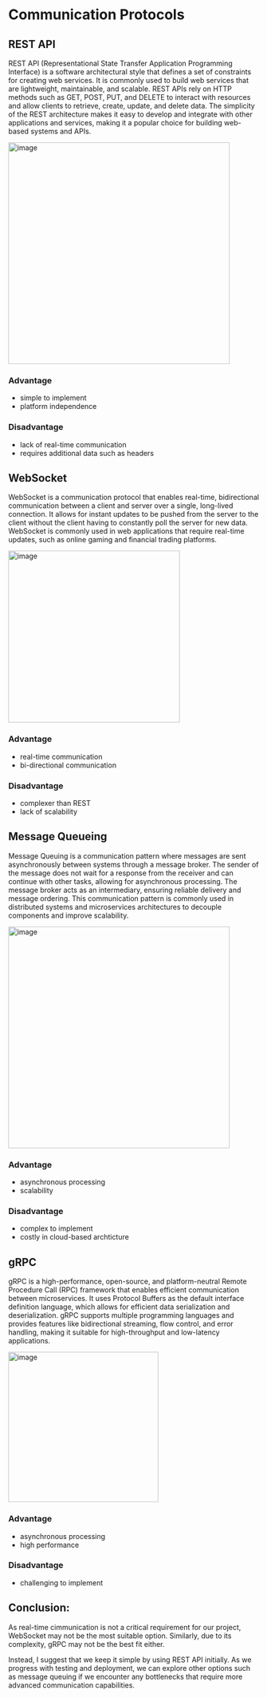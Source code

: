 # Communication Protocols 
##  REST API
REST API (Representational State Transfer Application Programming Interface) is a software architectural style that defines a set of constraints for creating web services. It is commonly used to build web services that are lightweight, maintainable, and scalable. REST APIs rely on HTTP methods such as GET, POST, PUT, and DELETE to interact with resources and allow clients to retrieve, create, update, and delete data. The simplicity of the REST architecture makes it easy to develop and integrate with other applications and services, making it a popular choice for building web-based systems and APIs.

<img width="444" alt="image" src="https://github.com/amosproj/amos2023ss03-qachat/assets/33463794/447c707c-3774-4a28-b90f-94e20025665d">

### Advantage 

- simple to implement
- platform independence

### Disadvantage

- lack of real-time communication
- requires additional data such as headers 

##  WebSocket

WebSocket is a communication protocol that enables real-time, bidirectional communication between a client and server over a single, long-lived connection. It allows for instant updates to be pushed from the server to the client without the client having to constantly poll the server for new data. WebSocket is commonly used in web applications that require real-time updates, such as online gaming and financial trading platforms.

<img width="344" alt="image" src="https://github.com/amosproj/amos2023ss03-qachat/assets/33463794/90cc8e71-89ca-4fc0-8ab9-041abf6d75b3">

### Advantage 

- real-time communication
- bi-directional communication

### Disadvantage

- complexer than REST
- lack of scalability 

##  Message Queueing
Message Queuing is a communication pattern where messages are sent asynchronously between systems through a message broker. The sender of the message does not wait for a response from the receiver and can continue with other tasks, allowing for asynchronous processing. The message broker acts as an intermediary, ensuring reliable delivery and message ordering. This communication pattern is commonly used in distributed systems and microservices architectures to decouple components and improve scalability.

<img width="444" alt="image" src="https://github.com/amosproj/amos2023ss03-qachat/assets/33463794/4fe04ed1-75cc-4f73-af23-ab141d15ece1">

### Advantage 

- asynchronous processing
- scalability 

### Disadvantage

- complex to implement 
- costly in cloud-based archticture

##  gRPC
gRPC is a high-performance, open-source, and platform-neutral Remote Procedure Call (RPC) framework that enables efficient communication between microservices. It uses Protocol Buffers as the default interface definition language, which allows for efficient data serialization and deserialization. gRPC supports multiple programming languages and provides features like bidirectional streaming, flow control, and error handling, making it suitable for high-throughput and low-latency applications.

<img width="301" alt="image" src="https://github.com/amosproj/amos2023ss03-qachat/assets/33463794/c46686bd-0bcc-4c99-bfa2-71632bd5398a">


### Advantage 

- asynchronous processing
- high performance 

### Disadvantage

- challenging to implement

## Conclusion:
As real-time cimmunication is not a critical requirement for our project, WebSocket may not be the most suitable option. Similarly, due to its complexity, gRPC may not be the best fit either.

Instead, I suggest that we keep it simple by using REST API initially. As we progress with testing and deployment, we can explore other options such as message queuing if we encounter any bottlenecks that require more advanced communication capabilities.

